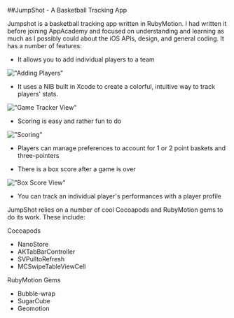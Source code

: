 ##JumpShot - A Basketball Tracking App

Jumpshot is a basketball tracking app written in RubyMotion. I had written it before joining AppAcademy and focused on understanding and learning as much as I possibly could about the iOS APIs, design, and general coding. It has a number of features: 

* It allows you to add individual players to a team

!["Adding Players"](https://raw.github.com/jonathanstyu/Tracker-App/Datas/demo.gif)

* It uses a NIB built in Xcode to create a colorful, intuitive way to track players' stats. 

!["Game Tracker View"](https://raw.github.com/jonathanstyu/Tracker-App/Datas/gametrack.png)

* Scoring is easy and rather fun to do 

!["Scoring"](https://raw.github.com/jonathanstyu/Tracker-App/Datas/Game.gif)

* Players can manage preferences to account for 1 or 2 point baskets and three-pointers

* There is a box score after a game is over

!["Box Score View"](https://raw.github.com/jonathanstyu/Tracker-App/Datas/boxscore.png)

* You can track an individual player's performances with a player profile

JumpShot relies on a number of cool Cocoapods and RubyMotion gems to do its work. These include:

Cocoapods 
* NanoStore
* AKTabBarController
* SVPulltoRefresh
* MCSwipeTableViewCell

RubyMotion Gems
* Bubble-wrap
* SugarCube
* Geomotion
